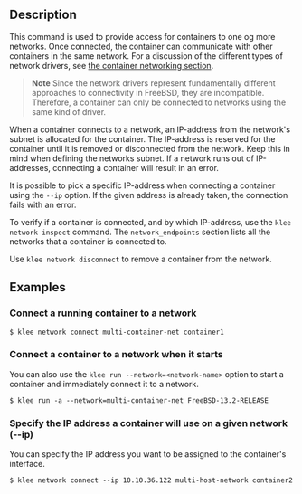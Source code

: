 ## Description
This command is used to provide access for containers to one og more networks.
Once connected, the container can communicate with other containers in the same network.
For a discussion of the different types of network drivers, see
[the container networking section](/run/networkingcontainers/).

> **Note**
> Since the network drivers represent fundamentally different approaches to
> connectivity in FreeBSD, they are incompatible.
> Therefore, a container can only be connected to networks using the same kind of
> driver.

When a container connects to a network, an IP-address from the network's subnet
is allocated for the container. The IP-address is reserved for the container
until it is removed or disconnected from the network. Keep this in mind when
defining the networks subnet. If a network runs out of IP-addresses, connecting
a container will result in an error.

It is possible to pick a specific IP-address when connecting a container using
the `--ip` option. If the given address is already taken, the connection fails
with an error.

To verify if a container is connected, and by which IP-address, use the
`klee network inspect` command. The `network_endpoints` section lists
all the networks that a container is connected to.

Use `klee network disconnect` to remove a container from the network.

## Examples
### Connect a running container to a network

```console
$ klee network connect multi-container-net container1
```

### Connect a container to a network when it starts

You can also use the `klee run --network=<network-name>` option to start a
container and immediately connect it to a network.

```console
$ klee run -a --network=multi-container-net FreeBSD-13.2-RELEASE
```

### <a name="ip"></a> Specify the IP address a container will use on a given network (--ip)

You can specify the IP address you want to be assigned to the container's interface.

```console
$ klee network connect --ip 10.10.36.122 multi-host-network container2
```
